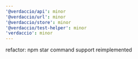 ```yaml
---
'@verdaccio/api': minor
'@verdaccio/url': minor
'@verdaccio/store': minor
'@verdaccio/test-helper': minor
'verdaccio': minor
---
```


refactor: npm star command support reimplemented

